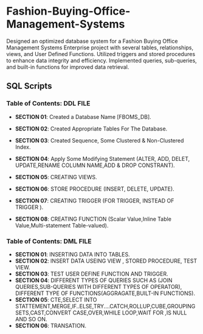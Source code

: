 # Fashion-Buying-Office-Management-Systems
Designed an optimized database system for a Fashion Buying Office Management Systems Enterprise project with several tables, relationships, views, and User Defined Functions. Utilized triggers and stored procedures to enhance data integrity and efficiency. Implemented queries, sub-queries, and built-in functions for improved data retrieval.


## SQL Scripts

### Table of Contents: DDL FILE


- **SECTION 01**: Created a Database Name [FBOMS_DB].

- **SECTION 02**: Created Appropriate Tables For The Database.

- **SECTION 03**: Created Sequence, Some Clustered & Non-Clustered Index.

- **SECTION 04**: Apply Some Modifying Statement (ALTER, ADD, DELET, UPDATE,RENAME COLUMN NAME,ADD &  DROP CONSTRANT).

- **SECTION 05**: CREATING VIEWS.

- **SECTION 06**: STORE PROCEDURE (INSERT, DELETE, UPDATE).

- **SECTION 07**: CREATING TRIGGER (FOR TRIGGER, INSTEAD OF TRIGGER ).

- **SECTION 08**: CREATING FUNCTION (Scalar Value,Inline Table  Value,Multi-statement Table-valued).


### Table of Contents: DML FILE

- **SECTION 01**: INSERTING DATA INTO TABLES.
- **SECTION 02**: INSERT DATA USEING VIEW , STORED PROCEDURE, TEST VIEW.
- **SECTION 03**: TEST USER DEFINE FUNCTION AND TRIGGER.
- **SECTION 04**: DIFFERENT TYPES OF QUERIES SUCH AS (JOIN QUERIES,SUB-QUERIES WITH DIFFERENT TYPES OF OPERATOR),
						DIFFERENT TYPE OF FUNCTIONS(AGGRAGATE,BUILT-IN FUNCTIONS).
- **SECTION 05**: CTE,SELECT INTO STATTEMENT,MERGE,IF..ELSE,TRY....CATCH,ROLLUP,CUBE,GROUPING SETS,CAST,CONVERT
						CASE,OVER,WHILE LOOP,WAIT FOR ,IS NULL AND SO ON.
- **SECTION 06**: TRANSATION.
